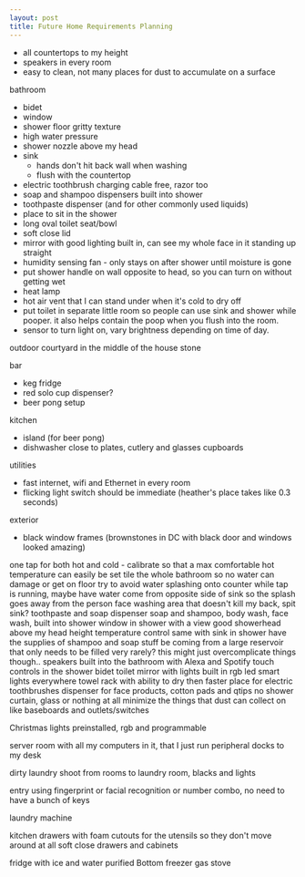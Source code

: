 ```yaml
---
layout: post
title: Future Home Requirements Planning
---
```


- all countertops to my height
- speakers in every room
- easy to clean, not many places for dust to accumulate on a surface

bathroom

- bidet
- window
- shower floor gritty texture
- high water pressure
- shower nozzle above my head
- sink
  - hands don't hit back wall when washing
  - flush with the countertop
- electric toothbrush charging cable free, razor too
- soap and shampoo dispensers built into shower
- toothpaste dispenser (and for other commonly used liquids)
- place to sit in the shower
- long oval toilet seat/bowl
- soft close lid
- mirror with good lighting built in, can see my whole face in it standing up straight
- humidity sensing fan - only stays on after shower until moisture is gone
- put shower handle on wall opposite to head, so you can turn on without getting wet
- heat lamp
- hot air vent that I can stand under when it's cold to dry off
- put toilet in separate little room so people can use sink and shower while pooper. it also helps contain the poop when you flush into the room.
- sensor to turn light on, vary brightness depending on time of day.

outdoor courtyard in the middle of the house
stone

bar

- keg fridge
- red solo cup dispenser?
- beer pong setup

kitchen

- island (for beer pong)
- dishwasher close to plates, cutlery and glasses cupboards

utilities

- fast internet, wifi and Ethernet in every room
- flicking light switch should be immediate (heather's place takes like 0.3 seconds)

exterior

- black window frames (brownstones in DC with black door and windows looked amazing)

one tap for both hot and cold - calibrate so that a max comfortable hot temperature can easily be set
tile the whole bathroom so no water can damage or get on floor
try to avoid water splashing onto counter while tap is running, maybe have water come from opposite side of sink so the splash goes away from the person
face washing area that doesn't kill my back, spit sink?
toothpaste and soap dispenser
soap and shampoo, body wash, face wash, built into shower
window in shower with a view
good showerhead above my head height
temperature control same with sink in shower
have the supplies of shampoo and soap stuff be coming from a large reservoir that only needs to be filled very rarely? this might just overcomplicate things though..
speakers built into the bathroom with Alexa and Spotify
touch controls in the shower
bidet toilet
mirror with lights built in
rgb led smart lights everywhere
towel rack with ability to dry then faster
place for electric toothbrushes
dispenser for face products, cotton pads and qtips
no shower curtain, glass or nothing at all
minimize the things that dust can collect on like baseboards and outlets/switches


Christmas lights preinstalled, rgb and programmable

server room with all my computers in it, that I just run peripheral docks to my desk

dirty laundry shoot from rooms to laundry room, blacks and lights

entry using fingerprint or facial recognition or number combo, no need to have a bunch of keys

laundry machine



kitchen drawers with foam cutouts for the utensils so they don't move around at all
soft close drawers and cabinets

fridge with ice and water purified
Bottom freezer
gas stove
